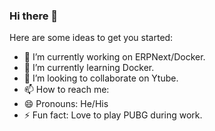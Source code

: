 ### Hi there 👋


Here are some ideas to get you started:

- 🔭 I’m currently working on ERPNext/Docker.
- 🌱 I’m currently learning Docker.
- 👯 I’m looking to collaborate on Ytube.
- 📫 How to reach me: 
- 😄 Pronouns: He/His
- ⚡ Fun fact: Love to play PUBG during work.

